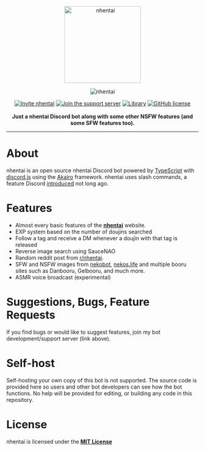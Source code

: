 <div align="center">
  <img width="200" height="200" alt="nhentai" src="https://i.imgur.com/cGT4RMd.png"><br>

   <img alt="nhentai" src="https://i.imgur.com/my4t1Hb.png"><br>

[![Invite nhentai](https://img.shields.io/badge/invite-me-7289da.svg?style=flat-square&logo=discord)](https://discord.com/api/oauth2/authorize?client_id=663743798722953258&permissions=37087296&scope=bot)
[![Join the support server](https://img.shields.io/badge/join-the%20support%20server-7289da.svg?style=flat-square&logo=discord)](https://discord.gg/8PX6QZb)
[![Library](https://img.shields.io/badge/library-discord.js-blue.svg?style=flat-square)](https://discord.js.org/#/)
[![GitHub license](https://img.shields.io/badge/license-MIT-blue.svg?style=flat-square)](LICENSE)
  <br><br>
    **Just a nhentai Discord bot along with some other NSFW features (and some SFW features too).**
</div>

---

# About
nhentai is an open source nhentai Discord bot powered by [TypeScript](https://www.typescriptlang.org/) with [discord.js](https://discord.js.org/#/) using the [Akairo](https://discord-akairo.github.io/#/) framework. nhentai uses slash commands, a feature Discord [introduced](https://blog.discord.com/slash-commands-are-here-8db0a385d9e6) not long ago.

# Features
- Almost every basic features of the **[nhentai](https://nhentai.net/)** website.
- EXP system based on the number of doujins searched
- Follow a tag and receive a DM whenever a doujin with that tag is released
- Reverse image search using SauceNAO
- Random reddit post from [r/nhentai](https://www.reddit.com/r/nhentai/).
- SFW and NSFW images from [nekobot](https://nekobot.xyz/), [nekos.life](https://nekos.life/) and multiple booru sites such as Danbooru, Gelbooru, and much more.
- ASMR voice broadcast (experimental)

# Suggestions, Bugs, Feature Requests

If you find bugs or would like to suggest features, join my bot development/support server (link above).

# Self-host

Self-hosting your own copy of this bot is not supported. The source code is provided here so users and other bot developers can see how the bot functions. No help will be provided for editing, or building any code in this repository.

# License
nhentai is licensed under the **[MIT License](https://github.com/the-urban-inc/nhentai-discord-bot/blob/master/LICENSE)**
